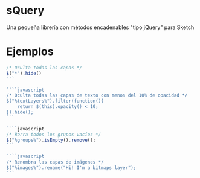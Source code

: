 # sQuery
Una pequeña librería con métodos encadenables "tipo jQuery" para Sketch

# Ejemplos

````javascript
/* Oculta todas las capas */
$("*").hide()
```

````javascript
/* Oculta todas las capas de texto con menos del 10% de opacidad */
$("%textLayers%").filter(function(){
    return $(this).opacity() < 10;
}).hide();
```

````javascript
/* Borra todos los grupos vacíos */
$("%groups%").isEmpty().remove();
```

````javascript
/* Renombra las capas de imágenes */
$("%images%").rename("Hi! I'm a bitmaps layer");
```
